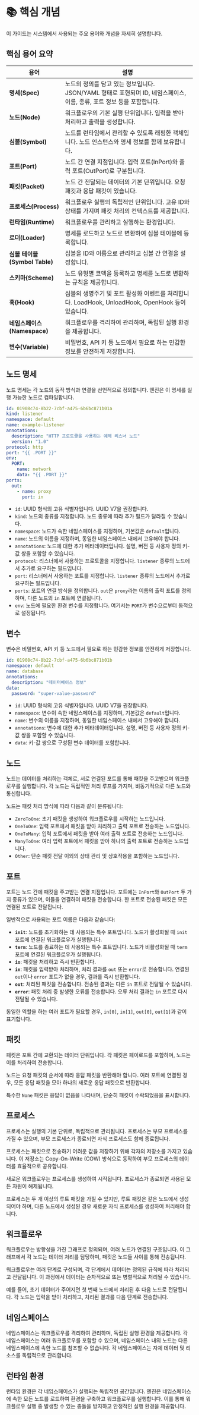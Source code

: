 # 📚 핵심 개념

이 가이드는 시스템에서 사용되는 주요 용어와 개념을 자세히 설명합니다.

## 핵심 용어 요약

| 용어 | 설명 |
|------|------|
| **명세(Spec)** | 노드의 정의를 담고 있는 정보입니다. JSON/YAML 형태로 표현되며 ID, 네임스페이스, 이름, 종류, 포트 정보 등을 포함합니다. |
| **노드(Node)** | 워크플로우의 기본 실행 단위입니다. 입력을 받아 처리하고 출력을 생성합니다. |
| **심볼(Symbol)** | 노드를 런타임에서 관리할 수 있도록 래핑한 객체입니다. 노드 인스턴스와 명세 정보를 함께 보유합니다. |
| **포트(Port)** | 노드 간 연결 지점입니다. 입력 포트(InPort)와 출력 포트(OutPort)로 구분됩니다. |
| **패킷(Packet)** | 노드 간 전달되는 데이터의 기본 단위입니다. 요청 패킷과 응답 패킷이 있습니다. |
| **프로세스(Process)** | 워크플로우 실행의 독립적인 단위입니다. 고유 ID와 상태를 가지며 패킷 처리의 컨텍스트를 제공합니다. |
| **런타임(Runtime)** | 워크플로우를 관리하고 실행하는 환경입니다. |
| **로더(Loader)** | 명세를 로드하고 노드로 변환하여 심볼 테이블에 등록합니다. |
| **심볼 테이블(Symbol Table)** | 심볼을 ID와 이름으로 관리하고 심볼 간 연결을 설정합니다. |
| **스키마(Scheme)** | 노드 유형별 코덱을 등록하고 명세를 노드로 변환하는 규칙을 제공합니다. |
| **훅(Hook)** | 심볼의 생명주기 및 포트 활성화 이벤트를 처리합니다. LoadHook, UnloadHook, OpenHook 등이 있습니다. |
| **네임스페이스(Namespace)** | 워크플로우를 격리하여 관리하며, 독립된 실행 환경을 제공합니다. |
| **변수(Variable)** | 비밀번호, API 키 등 노드에서 필요로 하는 민감한 정보를 안전하게 저장합니다. |

## 노드 명세

노드 명세는 각 노드의 동작 방식과 연결을 선언적으로 정의합니다. 엔진은 이 명세를 실행 가능한 노드로 컴파일합니다.

```yaml
id: 01908c74-8b22-7cbf-a475-6b6bc871b01a
kind: listener
namespace: default
name: example-listener
annotations:
  description: "HTTP 프로토콜을 사용하는 예제 리스너 노드"
  version: "1.0"
protocol: http
port: "{{ .PORT }}"
env:
  PORT:
    name: network
    data: "{{ .PORT }}"
ports:
  out:
    - name: proxy
      port: in
```

- `id`: UUID 형식의 고유 식별자입니다. UUID V7을 권장합니다.
- `kind`: 노드의 종류를 지정합니다. 노드 종류에 따라 추가 필드가 달라질 수 있습니다.
- `namespace`: 노드가 속한 네임스페이스를 지정하며, 기본값은 `default`입니다.
- `name`: 노드의 이름을 지정하며, 동일한 네임스페이스 내에서 고유해야 합니다.
- `annotations`: 노드에 대한 추가 메타데이터입니다. 설명, 버전 등 사용자 정의 키-값 쌍을 포함할 수 있습니다.
- `protocol`: 리스너에서 사용하는 프로토콜을 지정합니다. `listener` 종류의 노드에서 추가로 요구하는 필드입니다.
- `port`: 리스너에서 사용하는 포트를 지정합니다. `listener` 종류의 노드에서 추가로 요구하는 필드입니다.
- `ports`: 포트의 연결 방식을 정의합니다. `out`은 `proxy`라는 이름의 출력 포트를 정의하며, 다른 노드의 `in` 포트에 연결됩니다.
- `env`: 노드에 필요한 환경 변수를 지정합니다. 여기서는 `PORT`가 변수으로부터 동적으로 설정됩니다.

## 변수

변수은 비밀번호, API 키 등 노드에서 필요로 하는 민감한 정보를 안전하게 저장합니다.

```yaml
id: 01908c74-8b22-7cbf-a475-6b6bc871b01b
namespace: default
name: database
annotations:
  description: "데이터베이스 정보"
data:
  password: "super-value-password"
```

- `id`: UUID 형식의 고유 식별자입니다. UUID V7을 권장합니다.
- `namespace`: 변수이 속한 네임스페이스를 지정하며, 기본값은 `default`입니다.
- `name`: 변수의 이름을 지정하며, 동일한 네임스페이스 내에서 고유해야 합니다.
- `annotations`: 변수에 대한 추가 메타데이터입니다. 설명, 버전 등 사용자 정의 키-값 쌍을 포함할 수 있습니다.
- `data`: 키-값 쌍으로 구성된 변수 데이터를 포함합니다.

## 노드

노드는 데이터를 처리하는 객체로, 서로 연결된 포트를 통해 패킷을 주고받으며 워크플로우를 실행합니다. 각 노드는 독립적인 처리 루프를 가지며, 비동기적으로 다른 노드와 통신합니다.

노드는 패킷 처리 방식에 따라 다음과 같이 분류됩니다:
- `ZeroToOne`: 초기 패킷을 생성하여 워크플로우를 시작하는 노드입니다.
- `OneToOne`: 입력 포트에서 패킷을 받아 처리하고 출력 포트로 전송하는 노드입니다.
- `OneToMany`: 입력 포트에서 패킷을 받아 여러 출력 포트로 전송하는 노드입니다.
- `ManyToOne`: 여러 입력 포트에서 패킷을 받아 하나의 출력 포트로 전송하는 노드입니다.
- `Other`: 단순 패킷 전달 이외의 상태 관리 및 상호작용을 포함하는 노드입니다.

## 포트

포트는 노드 간에 패킷을 주고받는 연결 지점입니다. 포트에는 `InPort`와 `OutPort` 두 가지 종류가 있으며, 이들을 연결하여 패킷을 전송합니다. 한 포트로 전송된 패킷은 모든 연결된 포트로 전달됩니다.

일반적으로 사용되는 포트 이름은 다음과 같습니다:
- **`init`**: 노드를 초기화하는 데 사용되는 특수 포트입니다. 노드가 활성화될 때 `init` 포트에 연결된 워크플로우가 실행됩니다.
- **`term`**: 노드를 종료하는 데 사용되는 특수 포트입니다. 노드가 비활성화될 때 `term` 포트에 연결된 워크플로우가 실행됩니다.
- **`io`**: 패킷을 처리하고 즉시 반환합니다.
- **`in`**: 패킷을 입력받아 처리하며, 처리 결과를 `out` 또는 `error`로 전송합니다. 연결된 `out`이나 `error` 포트가 없을 경우, 결과를 즉시 반환합니다.
- **`out`**: 처리된 패킷을 전송합니다. 전송된 결과는 다른 `in` 포트로 전달될 수 있습니다.
- **`error`**: 패킷 처리 중 발생한 오류를 전송합니다. 오류 처리 결과는 `in` 포트로 다시 전달될 수 있습니다.

동일한 역할을 하는 여러 포트가 필요할 경우, `in[0]`, `in[1]`, `out[0]`, `out[1]`과 같이 표기합니다.

## 패킷

패킷은 포트 간에 교환되는 데이터 단위입니다. 각 패킷은 페이로드를 포함하며, 노드는 이를 처리하여 전송합니다.

노드는 요청 패킷의 순서에 따라 응답 패킷을 반환해야 합니다. 여러 포트에 연결된 경우, 모든 응답 패킷을 모아 하나의 새로운 응답 패킷으로 반환합니다.

특수한 `None` 패킷은 응답이 없음을 나타내며, 단순히 패킷이 수락되었음을 표시합니다.

## 프로세스

프로세스는 실행의 기본 단위로, 독립적으로 관리됩니다. 프로세스는 부모 프로세스를 가질 수 있으며, 부모 프로세스가 종료되면 자식 프로세스도 함께 종료됩니다.

프로세스는 패킷으로 전송하기 어려운 값을 저장하기 위해 각자의 저장소를 가지고 있습니다. 이 저장소는 Copy-On-Write (COW) 방식으로 동작하여 부모 프로세스의 데이터를 효율적으로 공유합니다.

새로운 워크플로우는 프로세스를 생성하여 시작됩니다. 프로세스가 종료되면 사용된 모든 자원이 해제됩니다.

프로세스는 두 개 이상의 루트 패킷을 가질 수 있지만, 루트 패킷은 같은 노드에서 생성되어야 하며, 다른 노드에서 생성된 경우 새로운 자식 프로세스를 생성하여 처리해야 합니다.

## 워크플로우

워크플로우는 방향성을 가진 그래프로 정의되며, 여러 노드가 연결된 구조입니다. 이 그래프에서 각 노드는 데이터 처리를 담당하며, 패킷은 노드들 사이를 통해 전송됩니다.

워크플로우는 여러 단계로 구성되며, 각 단계에서 데이터는 정의된 규칙에 따라 처리되고 전달됩니다. 이 과정에서 데이터는 순차적으로 또는 병렬적으로 처리될 수 있습니다.

예를 들어, 초기 데이터가 주어지면 첫 번째 노드에서 처리된 후 다음 노드로 전달됩니다. 각 노드는 입력을 받아 처리하고, 처리된 결과를 다음 단계로 전송합니다.

## 네임스페이스

네임스페이스는 워크플로우를 격리하여 관리하며, 독립된 실행 환경을 제공합니다. 각 네임스페이스는 여러 워크플로우를 포함할 수 있으며, 네임스페이스 내의 노드는 다른 네임스페이스에 속한 노드를 참조할 수 없습니다. 각 네임스페이스는 자체 데이터 및 리소스를 독립적으로 관리합니다.

## 런타임 환경

런타임 환경은 각 네임스페이스가 실행되는 독립적인 공간입니다. 엔진은 네임스페이스에 속한 모든 노드를 로드하여 환경을 구축하고 워크플로우를 실행합니다. 이를 통해 워크플로우 실행 중 발생할 수 있는 충돌을 방지하고 안정적인 실행 환경을 제공합니다.
